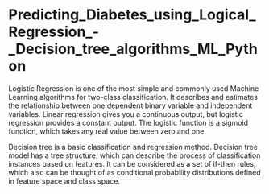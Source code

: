 # Predicting_Diabetes_using_Logical_Regression_-_Decision_tree_algorithms_ML_Python
Logistic Regression is one of the most simple and commonly used Machine Learning algorithms for two-class classification. It describes and estimates the relationship between one dependent binary variable and independent variables. Linear regression gives you a continuous output, but logistic regression provides a constant output. The logistic function is a sigmoid function, which takes any real value between zero and one. 

Decision tree is a basic classification and regression method. Decision tree model has a tree structure, which can describe the process of classification instances based on features. It can be considered as a set of if-then rules, which also can be thought of as conditional probability distributions defined in feature space and class space.

